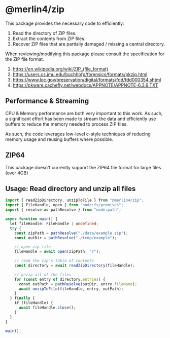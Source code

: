 # @merlin4/zip

This package provides the necessary code to efficiently:

1. Read the directory of ZIP files.
2. Extract the contents from ZIP files.
3. Recover ZIP files that are partially damaged / missing a central directory.

When reviewing/modifying this package please consult the specification for the ZIP file format.

1. https://en.wikipedia.org/wiki/ZIP_(file_format)
2. https://users.cs.jmu.edu/buchhofp/forensics/formats/pkzip.html
3. https://www.loc.gov/preservation/digital/formats/fdd/fdd000354.shtml
4. https://pkware.cachefly.net/webdocs/APPNOTE/APPNOTE-6.3.9.TXT

## Performance & Streaming

CPU & Memory performance are both very important to this work. As such, a significant effort has been made to stream the data and efficiently use buffers to reduce the memory needed to process ZIP files.

As such, the code leverages low-level c-style techniques of reducing memory usage and reusing buffers where possible.

## ZIP64

This package doesn't currently support the ZIP64 file format for large files (over 4GB)

## Usage: Read directory and unzip all files

```ts
import { readZipDirectory, unzipToFile } from "@merlin4/zip";
import { FileHandle, open } from "node:fs/promises";
import { resolve as pathResolve } from "node:path";

async function main() {
  let fileHandle: FileHandle | undefined;
  try {
    const zipPath = pathResolve("./data/example.zip");
    const outDir = pathResolve("./temp/example");

    // open zip file
    fileHandle = await open(zipPath, "r");

    // read the zip's table of contents
    const directory = await readZipDirectory(fileHandle);

    // unzip all of the files
    for (const entry of directory.entries) {
      const outPath = pathResolve(outDir, entry.fileName);
      await unzipToFile(fileHandle, entry, outPath);
    }
  } finally {
    if (fileHandle) {
      await fileHandle.close();
    }
  }
}

main();
```
